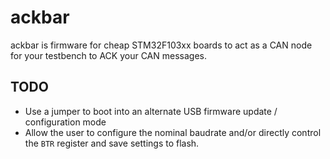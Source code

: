 ackbar
======
ackbar is firmware for cheap STM32F103xx boards to act as a CAN node for your testbench to ACK your CAN messages.

TODO
----
* Use a jumper to boot into an alternate USB firmware update / configuration mode
* Allow the user to configure the nominal baudrate and/or directly control the `BTR` register and save settings to flash.